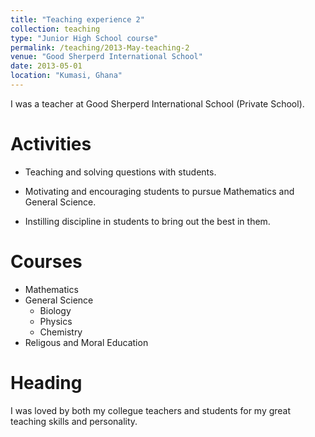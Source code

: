 ```yaml
---
title: "Teaching experience 2"
collection: teaching
type: "Junior High School course"
permalink: /teaching/2013-May-teaching-2
venue: "Good Sherperd International School"
date: 2013-05-01
location: "Kumasi, Ghana"
---
```


I was a teacher at Good Sherperd International School (Private School).

Activities
======
* Teaching and solving questions with students.


* Motivating and encouraging students to pursue Mathematics and General Science.


* Instilling discipline in students to bring out the best in them.

Courses
======
* Mathematics
* General Science
    * Biology
    * Physics
    * Chemistry
* Religous and Moral Education

Heading 
======
I was loved by both my collegue teachers and students for my great teaching skills and personality.
